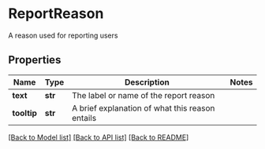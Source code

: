 # ReportReason

A reason used for reporting users

## Properties
Name | Type | Description | Notes
------------ | ------------- | ------------- | -------------
**text** | **str** | The label or name of the report reason | 
**tooltip** | **str** | A brief explanation of what this reason entails | 

[[Back to Model list]](../README.md#documentation-for-models) [[Back to API list]](../README.md#documentation-for-api-endpoints) [[Back to README]](../README.md)


